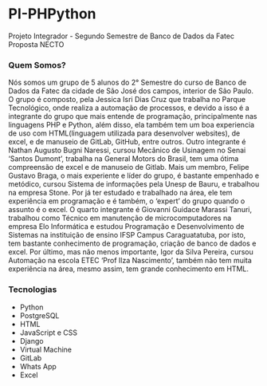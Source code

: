 # PI-PHPython

Projeto Integrador - Segundo Semestre de Banco de Dados da Fatec
Proposta NECTO


### Quem Somos?

Nós somos um grupo de 5 alunos do 2° Semestre do curso de Banco de Dados da Fatec da cidade de São José dos campos, interior de São Paulo. O grupo é composto, pela Jessica Isri Dias Cruz que trabalha no Parque Tecnológico, onde realiza a automação de processos, e devido a isso é a integrante do grupo que mais entende de programação, principalmente nas linguagens PHP e Python, além disso, ela também tem um boa experiencia de uso com HTML(linguagem utilizada para desenvolver websites), de excel, e de manuseio de GitLab, GitHub, entre outros. Outro integrante é Nathan Augusto Bugni Naressi, cursou Mecânico de Usinagem no Senai ‘Santos Dumont’, trabalha na General Motors do Brasil, tem uma ótima compreensão de excel e de manuseio de Gitlab. Mais um membro, Felipe Gustavo Braga, o mais experiente e líder do grupo, é bastante empenhado e metódico, cursou Sistema de informações pela Unesp de Bauru, e trabalhou na empresa Stone. Por já ter estudado e trabalhado na área, ele tem experiência em programação e é também, o ‘expert’ do grupo quando o assunto é o excel. O quarto integrante é Giovanni Guidace Marassi Tanuri, trabalhou como Técnico em manutenção de microcomputadores na empresa Elo Informática e estudou Programação e Desenvolvimento de Sistemas na instituição de ensino IFSP Campus Caraguatatuba, por isto, tem bastante conhecimento de programação, criação de banco de dados e excel. Por último, mas não menos importante, Igor da Silva Pereira, cursou Automação na escola ETEC ‘Prof Ilza Nascimento’, também não tem muita experiência na área, mesmo assim, tem grande conhecimento em HTML.


### Tecnologias

- Python
- PostgreSQL
- HTML
- JavaScript e CSS
- Django
- Virtual Machine
- GitLab
- Whats App
- Excel